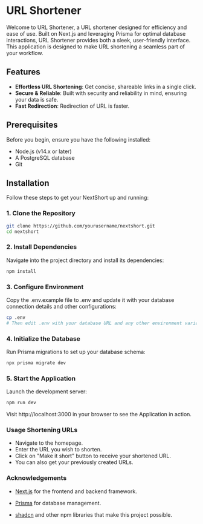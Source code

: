 # URL Shortener

Welcome to URL Shortener, a URL shortener designed for efficiency and ease of use. Built on Next.js and leveraging Prisma for optimal database interactions, URL Shortener provides both a sleek, user-friendly interface. This application is designed to make URL shortening a seamless part of your workflow.

## Features

- **Effortless URL Shortening**: Get concise, shareable links in a single click.
- **Secure & Reliable**: Built with security and reliability in mind, ensuring your data is safe.
- **Fast Redirection**: Redirection of URL is faster.


## Prerequisites

Before you begin, ensure you have the following installed:

- Node.js (v14.x or later)
- A PostgreSQL database
- Git

## Installation

Follow these steps to get your NextShort up and running:

### 1. Clone the Repository

```bash
git clone https://github.com/yourusername/nextshort.git
cd nextshort
```

### 2. Install Dependencies

Navigate into the project directory and install its dependencies:

```bash
npm install
```

### 3. Configure Environment

Copy the .env.example file to .env and update it with your database connection details and other configurations:

```bash
cp .env
# Then edit .env with your database URL and any other environment variables
```

### 4. Initialize the Database

Run Prisma migrations to set up your database schema:

```bash
npx prisma migrate dev
```

### 5. Start the Application

Launch the development server:

```bash
npm run dev
```

Visit http://localhost:3000 in your browser to see the Application in action.

### Usage Shortening URLs

- Navigate to the homepage.
- Enter the URL you wish to shorten.
- Click on "Make it short" button to receive your shortened URL.
- You can also get your previously created URLs.


### Acknowledgements

- [Next.js](https://www.google.com/url?sa=t&source=web&rct=j&opi=89978449&url=https://nextjs.org/&ved=2ahUKEwj0nfm1u4-FAxW9wTgGHdW4CvMQFnoECAcQAQ&usg=AOvVaw2lvpxQDmLPmn3zhK26RJ4F) for the frontend and backend framework.

- [Prisma](https://www.google.com/url?sa=t&source=web&rct=j&opi=89978449&url=https://www.prisma.io/&ved=2ahUKEwjSrrHEu4-FAxXa7TgGHWftDIIQFnoECAcQAQ&usg=AOvVaw2b8GP2jeZluoXn4yBH9QGM) for database management.

- [shadcn](https://www.google.com/url?sa=t&source=web&rct=j&opi=89978449&url=https://ui.shadcn.com/&ved=2ahUKEwj9teLJu4-FAxVm7zgGHfJnDjwQFnoECAcQAQ&usg=AOvVaw26SVeBbB0mrlJEGtTeLGQW) and other npm libraries that make this project possible.